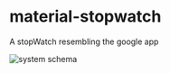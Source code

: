 # material-stopwatch

A stopWatch resembling the google app

![system schema](https://i.imgur.com/faPtEMI.png)